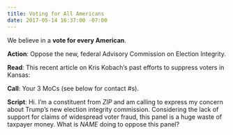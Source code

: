 ```yaml
---
title: Voting for All Americans
date: 2017-05-14 16:37:00 -07:00
---
```


We believe in a **vote for every American**.

**Action**: Oppose the new, federal Advisory Commission on Election Integrity. 

**Read**: This recent article on Kris Kobach’s past efforts to suppress voters in Kansas: [](https://www.nytimes.com/2017/05/11/us/politics/trump-voter-fraud.html?_r=1)

**Call**: Your 3 MoCs (see below for contact #s).

**Script**: Hi. I’m a constituent from _ZIP_ and am calling to express my concern about Trump’s new election integrity commission. Considering the lack of support for claims of widespread voter fraud, this panel is a huge waste of taxpayer money. What is _NAME_ doing to oppose this panel?